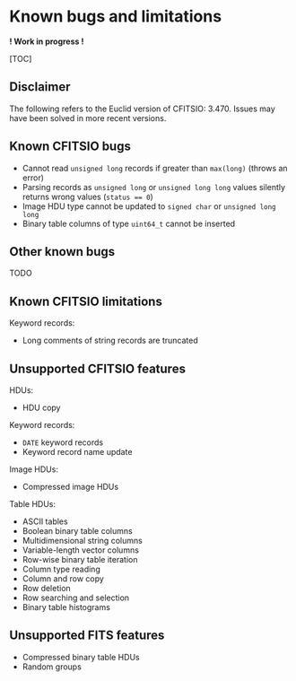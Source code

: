 # Known bugs and limitations

**! Work in progress !**

[TOC]

## Disclaimer

The following refers to the Euclid version of CFITSIO: 3.470.
Issues may have been solved in more recent versions.

## Known CFITSIO bugs

* Cannot read `unsigned long` records if greater than `max(long)` (throws an error)
* Parsing records as `unsigned long` or `unsigned long long` values silently returns wrong values (`status == 0`)
* Image HDU type cannot be updated to `signed char` or `unsigned long long`
* Binary table columns of type `uint64_t` cannot be inserted

## Other known bugs

TODO

## Known CFITSIO limitations

Keyword records:
* Long comments of string records are truncated

## Unsupported CFITSIO features

HDUs:
* HDU copy

Keyword records:
* `DATE` keyword records
* Keyword record name update

Image HDUs:
* Compressed image HDUs

Table HDUs:
* ASCII tables
* Boolean binary table columns
* Multidimensional string columns
* Variable-length vector columns
* Row-wise binary table iteration
* Column type reading
* Column and row copy
* Row deletion
* Row searching and selection
* Binary table histograms

## Unsupported FITS features

* Compressed binary table HDUs
* Random groups
